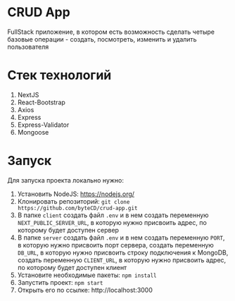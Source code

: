 # CRUD App
FullStack приложение, в котором есть возможность сделать четыре базовые операции - создать, посмотреть, изменить и удалить пользователя
# Стек технологий
1. NextJS
2. React-Bootstrap
3. Axios
4. Express
5. Express-Validator
6. Mongoose
# Запуск
Для запуска проекта локально нужно:
1. Установить NodeJS: https://nodejs.org/
2. Клонировать репозиторий: `git clone https://github.com/byteCD/crud-app.git`
3. В папке `client` создать файл `.env` и в нем создать переменную `NEXT_PUBLIC_SERVER_URL`, в которую нужно присвоить адрес, по которому будет доступен сервер
4. В папке `server` создать файл `.env` и в нем создать переменную `PORT`, в которую нужно присвоить порт сервера, создать переменную `DB_URL`, в которую нужно присвоить строку подключения к MongoDB, создать переменную `CLIENT_URL`, в которую нужно присвоить адрес, по которому будет доступен клиент
5. Установите необходимые пакеты: `npm install`
6. Запустить проект: `npm start`
7. Открыть его по ссылке: http://localhost:3000
